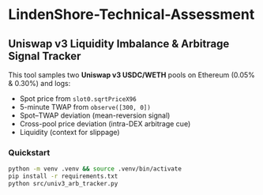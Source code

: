 # LindenShore-Technical-Assessment

## Uniswap v3 Liquidity Imbalance & Arbitrage Signal Tracker

This tool samples two **Uniswap v3 USDC/WETH** pools on Ethereum (0.05% & 0.30%) and logs:
- Spot price from `slot0.sqrtPriceX96`
- 5-minute TWAP from `observe([300, 0])`
- Spot–TWAP deviation (mean-reversion signal)
- Cross-pool price deviation (intra-DEX arbitrage cue)
- Liquidity (context for slippage)

### Quickstart
```bash
python -m venv .venv && source .venv/bin/activate
pip install -r requirements.txt
python src/univ3_arb_tracker.py
